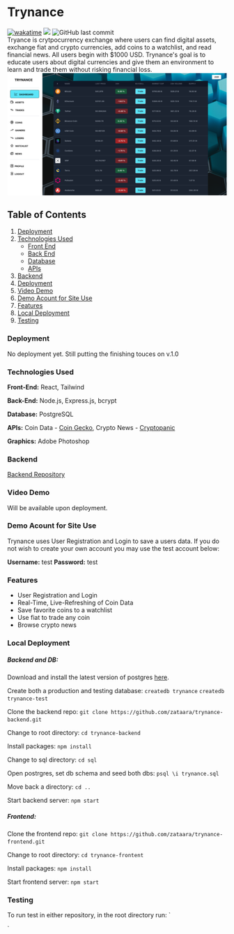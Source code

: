 # Trynance

[![wakatime](https://wakatime.com/badge/user/99e71179-209a-409a-b8bc-6612891d9ce9/project/9c23e643-6e01-4686-9b63-111f09932020.svg)](https://wakatime.com/badge/user/99e71179-209a-409a-b8bc-6612891d9ce9/project/9c23e643-6e01-4686-9b63-111f09932020) <img src="https://img.shields.io/github/languages/code-size/zataara/trynance-frontend"> ![GitHub last commit](https://img.shields.io/github/last-commit/zataara/trynance-frontend) 
<br>
Tryance is crytpocurrency exchange where users can find digital assets, exchange fiat and crypto currencies, add coins to a watchlist, and read financial news. All users begin with $1000 USD. Trynance's goal is to educate users about digital currencies and give them an environment to learn and trade them without risking financial loss.
<br>
<img src='./src/images/trynance.png'>

## Table of Contents
1. [Deployment](#Deployment)
2. [Technologies Used](#TechnologiesUsed)
    * [Front End](#FrontEnd)
    * [Back End](#BackEnd)
    * [Database](#Database)
    * [APIs](#APIs)
2. [Backend](#Backend)
3. [Deployment](#Deployment)
4. [Video Demo](#VideoDemo)
5. [Demo Acount for Site Use](#DemoAccountForSiteUse)
6. [Features](#Features)
7. [Local Deployment](#LocalDeployment)
8. [Testing](#Testing)

### <a name='Deployemnt'></a>Deployment
No deployment yet. Still putting the finishing touces on v.1.0

### <a name='TechnologiesUsed'></a>Technologies Used
<a name='FrontEnd'></a><b>Front-End:</b> React, Tailwind

<a name='BackEnd'></a><b>Back-End:</b> Node.js, Express.js, bcrypt

<a name='Database'></a><b>Database:</b> PostgreSQL

<a name='APIs'></a><b>APIs:</b> Coin Data - <a href='https://www.coingecko.com/en/api/documentation'>Coin Gecko</a>, Crypto News - <a href='https://cryptopanic.com/developers/api/'>Cryptopanic</a>

<a name='Graphics'></a><b>Graphics:</b> Adobe Photoshop

### <a name='Backend'></a> Backend
<a href='https://github.com/zataara/trynance-backend'>Backend Repository</a>


### <a name='VideoDemo'></a>Video Demo
Will be available upon deployment.


### <a name='DemoAccountForSiteUse'></a>Demo Acount for Site Use

Trynance uses User Registration and Login to save a users data. If you do not wish to create your own account you may use the test account below:

<b>Username:</b> test
<b>Password:</b> test

### <a name='Features'></a>Features
- User Registration and Login
- Real-Time, Live-Refreshing of Coin Data
- Save favorite coins to a watchlist
- Use fiat to trade any coin
- Browse crypto news

### <a name='LocalDeployment'></a>Local Deployment
##### Backend and DB:
Download and install the latest version of postgres <a href='https://www.postgresql.org/download/'>here</a>.

Create both a production and testing database:
`
createdb trynance
`
`
createdb trynance-test
`

Clone the backend repo:
`
git clone https://github.com/zataara/trynance-backend.git
`


Change to root directory:
`
cd trynance-backend
`

Install packages:
`
npm install
`

Change to sql directory:
`
cd sql
`

Open postrgres, set db schema and seed both dbs:
`
psql \i trynance.sql
`

Move back a directory:
`
cd ..
`

Start backend server:
`
npm start
`

##### Frontend:
Clone the frontend repo:
`
git clone https://github.com/zataara/trynance-frontend.git
`

Change to root directory:
`
cd trynance-frontent
`

Install packages:
`
npm install
`

Start frontend server:
`
npm start
`


### <a name='Testing'></a>Testing

To run test in either repository, in the root directory run:
`

`
